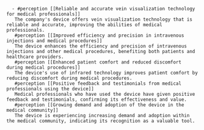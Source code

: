       - #perception [[Reliable and accurate vein visualization technology for medical professionals]]
       The company's device offers vein visualization technology that is reliable and accurate, improving the abilities of medical professionals.
       #perception [[Improved efficiency and precision in intravenous injections and medical procedures]]
       The device enhances the efficiency and precision of intravenous injections and other medical procedures, benefiting both patients and healthcare providers.
       #perception [[Enhanced patient comfort and reduced discomfort during medical procedures]]
       The device's use of infrared technology improves patient comfort by reducing discomfort during medical procedures.
       #perception [[Positive feedback and testimonials from medical professionals using the device]]
       Medical professionals who have used the device have given positive feedback and testimonials, confirming its effectiveness and value.
       #perception [[Growing demand and adoption of the device in the medical community]]
       The device is experiencing increasing demand and adoption within the medical community, indicating its recognition as a valuable tool.

